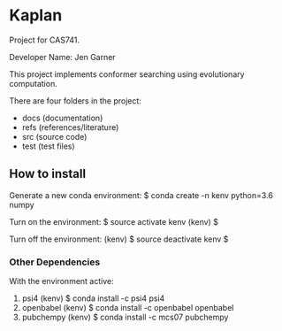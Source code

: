 # Kaplan
Project for CAS741.

Developer Name: Jen Garner

This project implements conformer searching using evolutionary computation.

There are four folders in the project:
* docs (documentation)
* refs (references/literature)
* src (source code)
* test (test files)


## How to install

Generate a new conda environment:
$ conda create -n kenv python=3.6 numpy

Turn on the environment:
$ source activate kenv
(kenv) $

Turn off the environment:
(kenv) $ source deactivate kenv
$

### Other Dependencies

With the environment active:
1. psi4
(kenv) $ conda install -c psi4 psi4
2. openbabel
(kenv) $ conda install -c openbabel openbabel
3. pubchempy
(kenv) $ conda install -c mcs07 pubchempy

